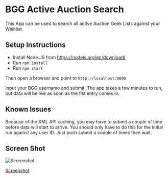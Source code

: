 # BGG Active Auction Search

This App can be used to search all active Auction Geek Lists against your Wishlist.

## Setup Instructions

- Install Node.JS from https://nodejs.org/en/download/
- Run `npm install`
- Run `npm start`

Then open a browser and point to `http://localhost:8000`

Input your BGG username and submit. The app takes a few minutes to run, but data will be live as soon as the fist entry comes in.

## Known Issues

Because of the XML API caching, you may have to submit a couple of time before data will start to arrive. You should only have to do this for the initial run against any user ID. Just push submit a couple of times then wait.

## Screen Shot

![Screenshot](https://cf.geekdo-images.com/images/pic3589071.png)

[Screenshot](https://cf.geekdo-images.com/images/pic3589780.png)
